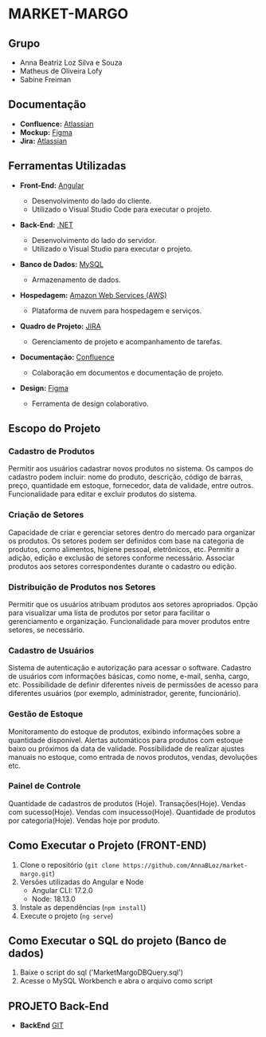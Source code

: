 # MARKET-MARGO
## Grupo
* Anna Beatriz Loz Silva e Souza
* Matheus de Oliveira Lofy
* Sabine Freiman

## Documentação

- **Confluence:** [Atlassian](https://fazacontecer.atlassian.net/l/cp/fjNC3Qq5)
- **Mockup:** [Figma](https://www.figma.com/file/oa58F9D91d7wWF2Xr7UyeU/Market-Margo?type=design&node-id=0-1&mode=design)
- **Jira:**  [Atlassian](https://fazacontecer.atlassian.net/jira/core/projects/MARK/board)

## Ferramentas Utilizadas

- **Front-End:** [Angular](https://angular.io/)
  - Desenvolvimento do lado do cliente.
  - Utilizado o Visual Studio Code para executar o projeto.

- **Back-End:** [.NET](https://dotnet.microsoft.com/)
  - Desenvolvimento do lado do servidor.
  - Utilizado o Visual Studio para executar o projeto.

- **Banco de Dados:** [MySQL](https://www.mysql.com/)
  - Armazenamento de dados.

- **Hospedagem:** [Amazon Web Services (AWS)](https://aws.amazon.com/)
  - Plataforma de nuvem para hospedagem e serviços.

- **Quadro de Projeto:** [JIRA](https://www.atlassian.com/software/jira)
  - Gerenciamento de projeto e acompanhamento de tarefas.

- **Documentação:** [Confluence](https://www.atlassian.com/software/confluence)
  - Colaboração em documentos e documentação de projeto.

- **Design:** [Figma](https://www.figma.com/)
  - Ferramenta de design colaborativo.

## Escopo do Projeto

### Cadastro de Produtos

Permitir aos usuários cadastrar novos produtos no sistema. Os campos do cadastro podem incluir: nome do produto, descrição, código de barras, preço, quantidade em estoque, fornecedor, data de validade, entre outros. Funcionalidade para editar e excluir produtos do sistema.

### Criação de Setores

Capacidade de criar e gerenciar setores dentro do mercado para organizar os produtos. Os setores podem ser definidos com base na categoria de produtos, como alimentos, higiene pessoal, eletrônicos, etc. Permitir a adição, edição e exclusão de setores conforme necessário. Associar produtos aos setores correspondentes durante o cadastro ou edição.

### Distribuição de Produtos nos Setores

Permitir que os usuários atribuam produtos aos setores apropriados. Opção para visualizar uma lista de produtos por setor para facilitar o gerenciamento e organização. Funcionalidade para mover produtos entre setores, se necessário.

### Cadastro de Usuários

Sistema de autenticação e autorização para acessar o software. Cadastro de usuários com informações básicas, como nome, e-mail, senha, cargo, etc. Possibilidade de definir diferentes níveis de permissões de acesso para diferentes usuários (por exemplo, administrador, gerente, funcionário).

### Gestão de Estoque

Monitoramento do estoque de produtos, exibindo informações sobre a quantidade disponível. Alertas automáticos para produtos com estoque baixo ou próximos da data de validade. Possibilidade de realizar ajustes manuais no estoque, como entrada de novos produtos, vendas, devoluções etc.

### Painel de Controle

Quantidade de cadastros de produtos (Hoje). Transações(Hoje). Vendas com sucesso(Hoje). Vendas com insucesso(Hoje). Quantidade de produtos por categoria(Hoje). Vendas hoje por produto. 


## Como Executar o Projeto (FRONT-END)

1. Clone o repositório (`git clone https://github.com/AnnaBLoz/market-margo.git`)
2. Versões utilizadas do Angular e Node
   * Angular CLI: 17.2.0
   * Node: 18.13.0
4. Instale as dependências (`npm install`)
5. Execute o projeto (`ng serve`)

## Como Executar o SQL do projeto (Banco de dados)

1. Baixe o script do sql ('MarketMargoDBQuery.sql')
2. Acesse o MySQL Workbench e abra o arquivo como script

## PROJETO Back-End

- **BackEnd** [GIT](https://github.com/SabineSantos21/MarketMargoAPI)
